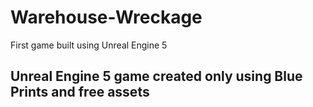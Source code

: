 # Warehouse-Wreckage
First game built using Unreal Engine 5

## Unreal Engine 5 game created only using Blue Prints and free assets 
